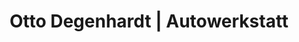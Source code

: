 ---
title: "Otto Degenhardt | Autowerkstatt"
url: /zwickau/otto-degenhardt-autowerkstatt/
shop: Autowerkstatt
---